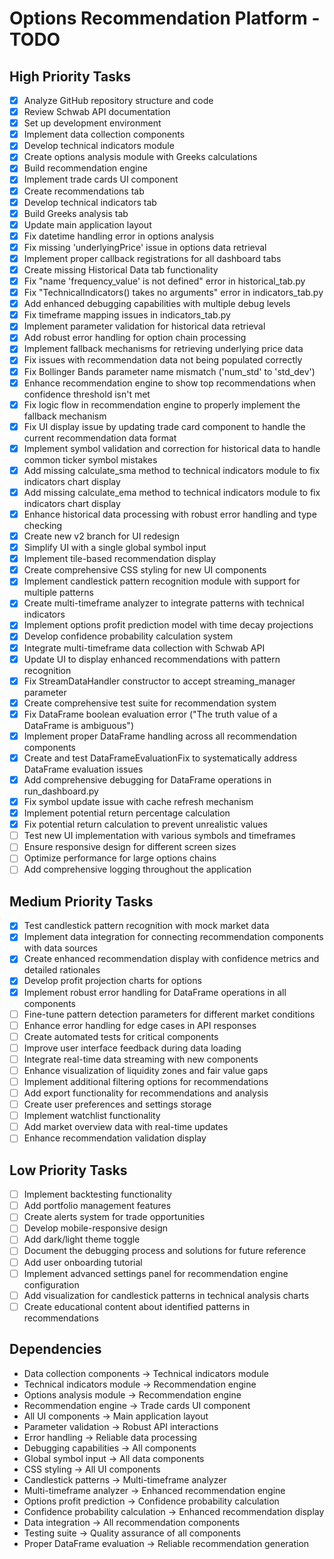 # Options Recommendation Platform - TODO

## High Priority Tasks

- [x] Analyze GitHub repository structure and code
- [x] Review Schwab API documentation
- [x] Set up development environment
- [x] Implement data collection components
- [x] Develop technical indicators module
- [x] Create options analysis module with Greeks calculations
- [x] Build recommendation engine
- [x] Implement trade cards UI component
- [x] Create recommendations tab
- [x] Develop technical indicators tab
- [x] Build Greeks analysis tab
- [x] Update main application layout
- [x] Fix datetime handling error in options analysis
- [x] Fix missing 'underlyingPrice' issue in options data retrieval
- [x] Implement proper callback registrations for all dashboard tabs
- [x] Create missing Historical Data tab functionality
- [x] Fix "name 'frequency_value' is not defined" error in historical_tab.py
- [x] Fix "TechnicalIndicators() takes no arguments" error in indicators_tab.py
- [x] Add enhanced debugging capabilities with multiple debug levels
- [x] Fix timeframe mapping issues in indicators_tab.py
- [x] Implement parameter validation for historical data retrieval
- [x] Add robust error handling for option chain processing
- [x] Implement fallback mechanisms for retrieving underlying price data
- [x] Fix issues with recommendation data not being populated correctly
- [x] Fix Bollinger Bands parameter name mismatch ('num_std' to 'std_dev')
- [x] Enhance recommendation engine to show top recommendations when confidence threshold isn't met
- [x] Fix logic flow in recommendation engine to properly implement the fallback mechanism
- [x] Fix UI display issue by updating trade card component to handle the current recommendation data format
- [x] Implement symbol validation and correction for historical data to handle common ticker symbol mistakes
- [x] Add missing calculate_sma method to technical indicators module to fix indicators chart display
- [x] Add missing calculate_ema method to technical indicators module to fix indicators chart display
- [x] Enhance historical data processing with robust error handling and type checking
- [x] Create new v2 branch for UI redesign
- [x] Simplify UI with a single global symbol input
- [x] Implement tile-based recommendation display
- [x] Create comprehensive CSS styling for new UI components
- [x] Implement candlestick pattern recognition module with support for multiple patterns
- [x] Create multi-timeframe analyzer to integrate patterns with technical indicators
- [x] Implement options profit prediction model with time decay projections
- [x] Develop confidence probability calculation system
- [x] Integrate multi-timeframe data collection with Schwab API
- [x] Update UI to display enhanced recommendations with pattern recognition
- [x] Fix StreamDataHandler constructor to accept streaming_manager parameter
- [x] Create comprehensive test suite for recommendation system
- [x] Fix DataFrame boolean evaluation error ("The truth value of a DataFrame is ambiguous")
- [x] Implement proper DataFrame handling across all recommendation components
- [x] Create and test DataFrameEvaluationFix to systematically address DataFrame evaluation issues
- [x] Add comprehensive debugging for DataFrame operations in run_dashboard.py
- [x] Fix symbol update issue with cache refresh mechanism
- [x] Implement potential return percentage calculation
- [x] Fix potential return calculation to prevent unrealistic values
- [ ] Test new UI implementation with various symbols and timeframes
- [ ] Ensure responsive design for different screen sizes
- [ ] Optimize performance for large options chains
- [ ] Add comprehensive logging throughout the application

## Medium Priority Tasks

- [x] Test candlestick pattern recognition with mock market data
- [x] Implement data integration for connecting recommendation components with data sources
- [x] Create enhanced recommendation display with confidence metrics and detailed rationales
- [x] Develop profit projection charts for options
- [x] Implement robust error handling for DataFrame operations in all components
- [ ] Fine-tune pattern detection parameters for different market conditions
- [ ] Enhance error handling for edge cases in API responses
- [ ] Create automated tests for critical components
- [ ] Improve user interface feedback during data loading
- [ ] Integrate real-time data streaming with new components
- [ ] Enhance visualization of liquidity zones and fair value gaps
- [ ] Implement additional filtering options for recommendations
- [ ] Add export functionality for recommendations and analysis
- [ ] Create user preferences and settings storage
- [ ] Implement watchlist functionality
- [ ] Add market overview data with real-time updates
- [ ] Enhance recommendation validation display

## Low Priority Tasks

- [ ] Implement backtesting functionality
- [ ] Add portfolio management features
- [ ] Create alerts system for trade opportunities
- [ ] Develop mobile-responsive design
- [ ] Add dark/light theme toggle
- [ ] Document the debugging process and solutions for future reference
- [ ] Add user onboarding tutorial
- [ ] Implement advanced settings panel for recommendation engine configuration
- [ ] Add visualization for candlestick patterns in technical analysis charts
- [ ] Create educational content about identified patterns in recommendations

## Dependencies

- Data collection components → Technical indicators module
- Technical indicators module → Recommendation engine
- Options analysis module → Recommendation engine
- Recommendation engine → Trade cards UI component
- All UI components → Main application layout
- Parameter validation → Robust API interactions
- Error handling → Reliable data processing
- Debugging capabilities → All components
- Global symbol input → All data components
- CSS styling → All UI components
- Candlestick patterns → Multi-timeframe analyzer
- Multi-timeframe analyzer → Enhanced recommendation engine
- Options profit prediction → Confidence probability calculation
- Confidence probability calculation → Enhanced recommendation display
- Data integration → All recommendation components
- Testing suite → Quality assurance of all components
- Proper DataFrame evaluation → Reliable recommendation generation
